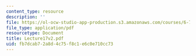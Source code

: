 ```yaml
---
content_type: resource
description: ''
file: https://ol-ocw-studio-app-production.s3.amazonaws.com/courses/6-772-compound-semiconductor-devices-spring-2003/fb7dcab72a8d4c75f8c1e6c0e710cc73_Lecture17v2.pdf
file_type: application/pdf
resourcetype: Document
title: Lecture17v2.pdf
uid: fb7dcab7-2a8d-4c75-f8c1-e6c0e710cc73
---
```


